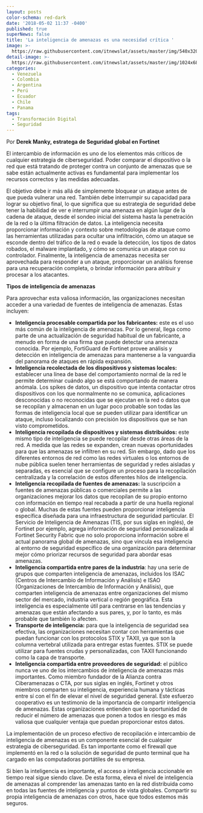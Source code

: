 ```yaml
---
layout: posts
color-schema: red-dark
date: '2018-05-02 11:37 -0400'
published: true
superNews: false
title: 'La inteligencia de amenazas es una necesidad crítica '
image: >-
  https://raw.githubusercontent.com/itnewslat/assets/master/img/540x320/Derek-Manky-p.jpg
detail-image: >-
  https://raw.githubusercontent.com/itnewslat/assets/master/img/1024x680/Derek-Manky-g.jpg
categories:
  - Venezuela
  - Colombia
  - Argentina
  - Perú
  - Ecuador
  - Chile
  - Panama
tags:
  - Transformación Digital
  - Seguridad
---
```

Por **Derek Manky, estratega de Seguridad global en Fortinet**

El intercambio de información es uno de los elementos más críticos de cualquier estrategia de ciberseguridad. Poder comparar el dispositivo o la red que está tratando de proteger contra un conjunto de amenazas que se sabe están actualmente activas es fundamental para implementar los recursos correctos y las medidas adecuadas.

El objetivo debe ir más allá de simplemente bloquear un ataque antes de que pueda vulnerar una red. También debe interrumpir su capacidad para lograr su objetivo final, lo que significa que su estrategia de seguridad debe tener la habilidad de ver e interrumpir una amenaza en algún lugar de la cadena de ataque, desde el sondeo inicial del sistema hasta la penetración de la red o la última filtración de datos. La inteligencia necesita proporcionar información y contexto sobre metodologías de ataque como las herramientas utilizadas para ocultar una infiltración, cómo un ataque se esconde dentro del tráfico de la red o evade la detección, los tipos de datos robados, el malware implantado, y cómo se comunica un ataque con su controlador. Finalmente, la inteligencia de amenazas necesita ser aprovechada para responder a un ataque, proporcionar un análisis forense para una recuperación completa, o brindar información para atribuir y procesar a los atacantes. 

**Tipos de inteligencia de amenazas**

Para aprovechar esta valiosa información, las organizaciones necesitan acceder a una variedad de fuentes de inteligencia de amenazas. Éstas incluyen:

- **Inteligencia procesable compartida por los fabricantes:** este es el uso más común de la inteligencia de amenazas. Por lo general, llega como parte de una actualización de seguridad habitual de un fabricante, a menudo en forma de una firma que puede detectar una amenaza conocida. Por ejemplo, FortiGuard de Fortinet provee análisis y detección en inteligencia de amenazas para mantenerse a la vanguardia del panorama de ataques en rápida expansión. 
- **Inteligencia recolectada de los dispositivos y sistemas locales:** establecer una línea de base del comportamiento normal de la red le permite determinar cuándo algo se está comportando de manera anómala. Los spikes de datos, un dispositivo que intenta contactar otros dispositivos con los que normalmente no se comunica, aplicaciones desconocidas o no reconocidas que se ejecutan en la red o datos que se recopilan y almacenan en un lugar poco probable son todas las formas de inteligencia local que se pueden utilizar para identificar un ataque, incluso localizando con precisión los dispositivos que se han visto comprometidos.
- **Inteligencia recopilada de dispositivos y sistemas distribuidos:** este mismo tipo de inteligencia se puede recopilar desde otras áreas de la red. A medida que las redes se expanden, crean nuevas oportunidades para que las amenazas se infiltren en su red. Sin embargo, dado que los diferentes entornos de red como las redes virtuales o los entornos de nube pública suelen tener herramientas de seguridad y redes aisladas y separadas, es esencial que se configure un proceso para la recopilación centralizada y la correlación de estos diferentes hilos de inteligencia. 
- **Inteligencia recopilada de fuentes de amenazas:** la suscripción a fuentes de amenazas públicas o comerciales permite a las organizaciones mejorar los datos que recopilan de su propio entorno con información en tiempo real recabada a partir de una huella regional o global. Muchas de estas fuentes pueden proporcionar inteligencia específica diseñada para una infraestructura de seguridad particular. El Servicio de Inteligencia de Amenazas (TIS, por sus siglas en inglés), de Fortinet por ejemplo, agrega información de seguridad personalizada al Fortinet Security Fabric que no solo proporciona información sobre el actual panorama global de amenazas, sino que vincula esa inteligencia al entorno de seguridad específico de una organización para determinar mejor cómo priorizar recursos de seguridad para abordar esas amenazas. 
- **Inteligencia compartida entre pares de la industria**: hay una serie de grupos que comparten inteligencia de amenazas, incluidos los ISAC (Centros de Intercambio de Información y Análisis) e ISAO (Organizaciones de Intercambio de Información y Análisis), que comparten inteligencia de amenazas entre organizaciones del mismo sector del mercado, industria vertical o región geográfica. Esta inteligencia es especialmente útil para centrarse en las tendencias y amenazas que están afectando a sus pares, y, por lo tanto, es más probable que también lo afecten. 
- **Transporte de inteligencia:** para que la inteligencia de seguridad sea efectiva, las organizaciones necesitan contar con herramientas que puedan funcionar con los protocolos STIX y TAXII, ya que son la columna vertebral utilizada para entregar estas fuentes. STIX se puede utilizar para fuentes crudas y personalizadas, con TAXII funcionando como la capa de transporte. 
- **Inteligencia compartida entre proveedores de seguridad:** el público nunca ve uno de los intercambios de inteligencia de amenazas más importantes. Como miembro fundador de la Alianza contra Ciberamenazas o CTA, por sus siglas en inglés, Fortinet y otros miembros comparten su inteligencia, experiencia humana y tácticas entre sí con el fin de elevar el nivel de seguridad general. Este esfuerzo cooperativo es un testimonio de la importancia de compartir inteligencia de amenazas. Estas organizaciones entienden que la oportunidad de reducir el número de amenazas que ponen a todos en riesgo es más valiosa que cualquier ventaja que puedan proporcionar estos datos.


La implementación de un proceso efectivo de recopilación e intercambio de inteligencia de amenazas es un componente esencial de cualquier estrategia de ciberseguridad. Es tan importante como el firewall que implementó en la red o la solución de seguridad de punto terminal que ha cargado en las computadoras portátiles de su empresa. 

Si bien la inteligencia es importante, el acceso a inteligencia accionable en tiempo real sigue siendo clave. De esta forma, eleva el nivel de inteligencia de amenazas al comprender las amenazas tanto en la red distribuida como en todas las fuentes de inteligencia y puntos de vista globales. Compartir su propia inteligencia de amenazas con otros, hace que todos estemos más seguros. 

